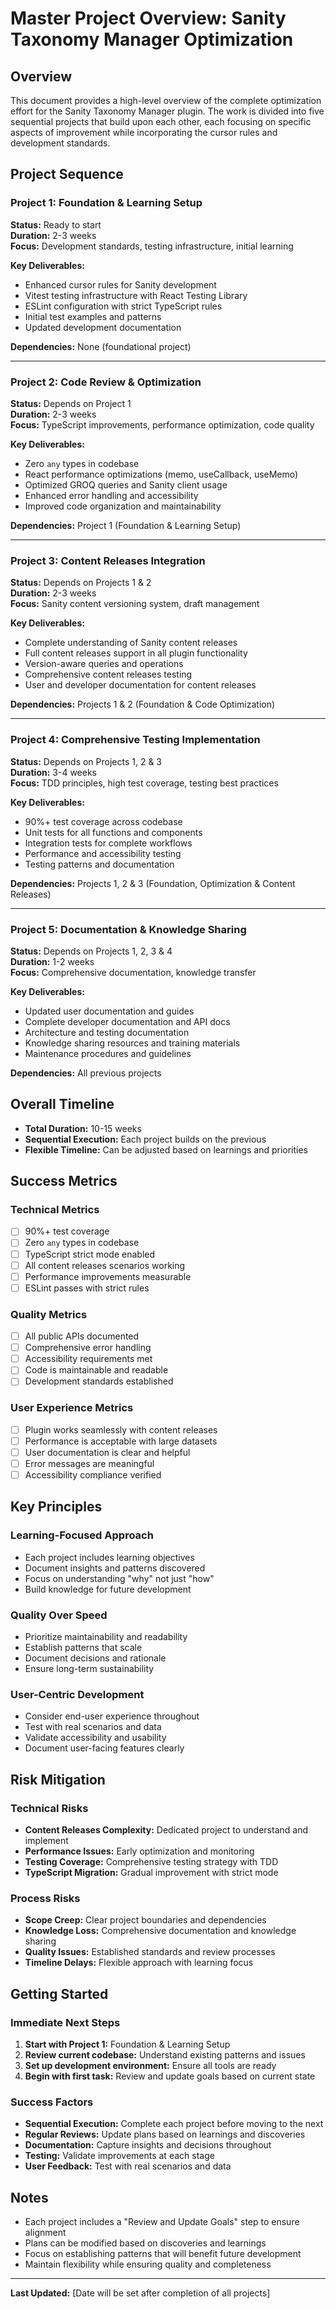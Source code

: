 # Master Project Overview: Sanity Taxonomy Manager Optimization

## Overview
This document provides a high-level overview of the complete optimization effort for the Sanity Taxonomy Manager plugin. The work is divided into five sequential projects that build upon each other, each focusing on specific aspects of improvement while incorporating the cursor rules and development standards.

## Project Sequence

### Project 1: Foundation & Learning Setup
**Status:** Ready to start  
**Duration:** 2-3 weeks  
**Focus:** Development standards, testing infrastructure, initial learning

**Key Deliverables:**
- Enhanced cursor rules for Sanity development
- Vitest testing infrastructure with React Testing Library
- ESLint configuration with strict TypeScript rules
- Initial test examples and patterns
- Updated development documentation

**Dependencies:** None (foundational project)

---

### Project 2: Code Review & Optimization
**Status:** Depends on Project 1  
**Duration:** 2-3 weeks  
**Focus:** TypeScript improvements, performance optimization, code quality

**Key Deliverables:**
- Zero `any` types in codebase
- React performance optimizations (memo, useCallback, useMemo)
- Optimized GROQ queries and Sanity client usage
- Enhanced error handling and accessibility
- Improved code organization and maintainability

**Dependencies:** Project 1 (Foundation & Learning Setup)

---

### Project 3: Content Releases Integration
**Status:** Depends on Projects 1 & 2  
**Duration:** 2-3 weeks  
**Focus:** Sanity content versioning system, draft management

**Key Deliverables:**
- Complete understanding of Sanity content releases
- Full content releases support in all plugin functionality
- Version-aware queries and operations
- Comprehensive content releases testing
- User and developer documentation for content releases

**Dependencies:** Projects 1 & 2 (Foundation & Code Optimization)

---

### Project 4: Comprehensive Testing Implementation
**Status:** Depends on Projects 1, 2 & 3  
**Duration:** 3-4 weeks  
**Focus:** TDD principles, high test coverage, testing best practices

**Key Deliverables:**
- 90%+ test coverage across codebase
- Unit tests for all functions and components
- Integration tests for complete workflows
- Performance and accessibility testing
- Testing patterns and documentation

**Dependencies:** Projects 1, 2 & 3 (Foundation, Optimization & Content Releases)

---

### Project 5: Documentation & Knowledge Sharing
**Status:** Depends on Projects 1, 2, 3 & 4  
**Duration:** 1-2 weeks  
**Focus:** Comprehensive documentation, knowledge transfer

**Key Deliverables:**
- Updated user documentation and guides
- Complete developer documentation and API docs
- Architecture and testing documentation
- Knowledge sharing resources and training materials
- Maintenance procedures and guidelines

**Dependencies:** All previous projects

## Overall Timeline
- **Total Duration:** 10-15 weeks
- **Sequential Execution:** Each project builds on the previous
- **Flexible Timeline:** Can be adjusted based on learnings and priorities

## Success Metrics

### Technical Metrics
- [ ] 90%+ test coverage
- [ ] Zero `any` types in codebase
- [ ] TypeScript strict mode enabled
- [ ] All content releases scenarios working
- [ ] Performance improvements measurable
- [ ] ESLint passes with strict rules

### Quality Metrics
- [ ] All public APIs documented
- [ ] Comprehensive error handling
- [ ] Accessibility requirements met
- [ ] Code is maintainable and readable
- [ ] Development standards established

### User Experience Metrics
- [ ] Plugin works seamlessly with content releases
- [ ] Performance is acceptable with large datasets
- [ ] User documentation is clear and helpful
- [ ] Error messages are meaningful
- [ ] Accessibility compliance verified

## Key Principles

### Learning-Focused Approach
- Each project includes learning objectives
- Document insights and patterns discovered
- Focus on understanding "why" not just "how"
- Build knowledge for future development

### Quality Over Speed
- Prioritize maintainability and readability
- Establish patterns that scale
- Document decisions and rationale
- Ensure long-term sustainability

### User-Centric Development
- Consider end-user experience throughout
- Test with real scenarios and data
- Validate accessibility and usability
- Document user-facing features clearly

## Risk Mitigation

### Technical Risks
- **Content Releases Complexity:** Dedicated project to understand and implement
- **Performance Issues:** Early optimization and monitoring
- **Testing Coverage:** Comprehensive testing strategy with TDD
- **TypeScript Migration:** Gradual improvement with strict mode

### Process Risks
- **Scope Creep:** Clear project boundaries and dependencies
- **Knowledge Loss:** Comprehensive documentation and knowledge sharing
- **Quality Issues:** Established standards and review processes
- **Timeline Delays:** Flexible approach with learning focus

## Getting Started

### Immediate Next Steps
1. **Start with Project 1:** Foundation & Learning Setup
2. **Review current codebase:** Understand existing patterns and issues
3. **Set up development environment:** Ensure all tools are ready
4. **Begin with first task:** Review and update goals based on current state

### Success Factors
- **Sequential Execution:** Complete each project before moving to the next
- **Regular Reviews:** Update plans based on learnings and discoveries
- **Documentation:** Capture insights and decisions throughout
- **Testing:** Validate improvements at each stage
- **User Feedback:** Test with real scenarios and data

## Notes
- Each project includes a "Review and Update Goals" step to ensure alignment
- Plans can be modified based on discoveries and learnings
- Focus on establishing patterns that will benefit future development
- Maintain flexibility while ensuring quality and completeness

---

**Last Updated:** [Date will be set after completion of all projects] 